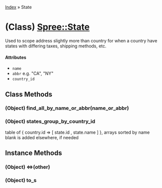 [Index](../_index.md) » State

# (Class) [Spree::State](http://m.gymplayer.com/state.rb)
Used to scope address slightly more than country for when a country have states with
differing taxes, shipping methods, etc.

#### Attributes
* `name`
* `abbr` e.g. "CA", "NY"
* `country_id`

## Class Methods
### (Object) **find_all_by_name_or_abbr**(name_or_abbr)


### (Object) **states_group_by_country_id**
table of { country.id => [ state.id , state.name ] }, arrays sorted by name blank is added 
elsewhere, if needed

## Instance Methods
### (Object) **<=>**(other)


### (Object) **to_s**

